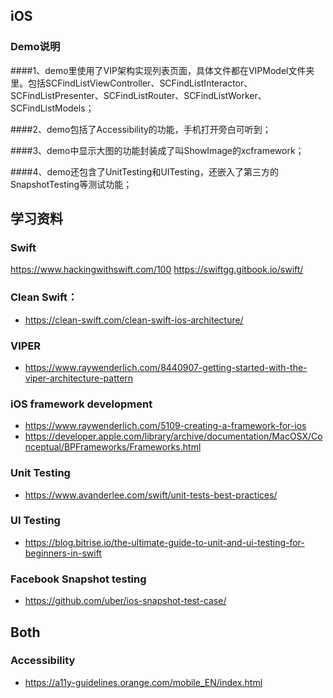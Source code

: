 ## iOS
### Demo说明

####1、demo里使用了VIP架构实现列表页面，具体文件都在VIPModel文件夹里。包括SCFindListViewController、SCFindListInteractor、SCFindListPresenter、SCFindListRouter、SCFindListWorker、SCFindListModels；

####2、demo包括了Accessibility的功能，手机打开旁白可听到；

####3、demo中显示大图的功能封装成了叫ShowImage的xcframework；

####4、demo还包含了UnitTesting和UITesting，还嵌入了第三方的SnapshotTesting等测试功能；



## 学习资料

### Swift
https://www.hackingwithswift.com/100
https://swiftgg.gitbook.io/swift/

### Clean Swift： 
- https://clean-swift.com/clean-swift-ios-architecture/

### VIPER
- https://www.raywenderlich.com/8440907-getting-started-with-the-viper-architecture-pattern

### iOS framework development
- https://www.raywenderlich.com/5109-creating-a-framework-for-ios
- https://developer.apple.com/library/archive/documentation/MacOSX/Conceptual/BPFrameworks/Frameworks.html

### Unit Testing
- https://www.avanderlee.com/swift/unit-tests-best-practices/

### UI Testing
- https://blog.bitrise.io/the-ultimate-guide-to-unit-and-ui-testing-for-beginners-in-swift

### Facebook Snapshot testing
- https://github.com/uber/ios-snapshot-test-case/

## Both
### Accessibility
- https://a11y-guidelines.orange.com/mobile_EN/index.html

